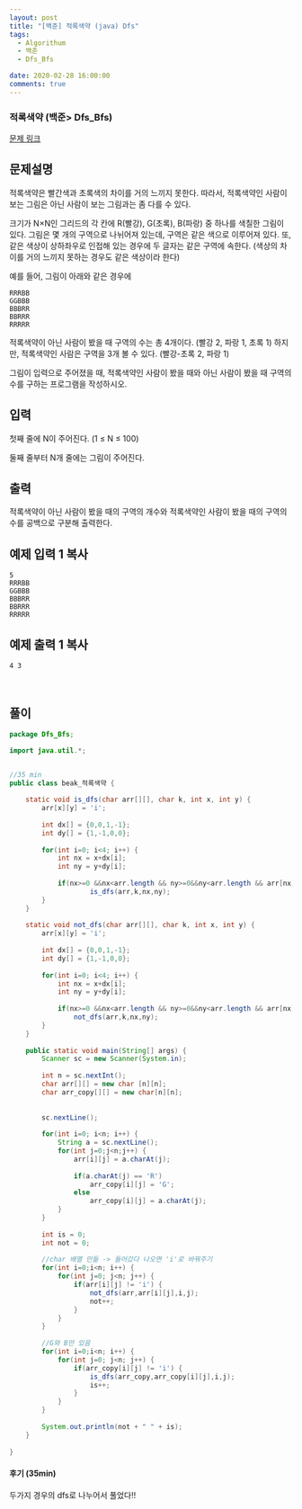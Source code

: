 ```yaml
---
layout: post
title: "[백준] 적록색약 (java) Dfs"
tags:
  - Algorithum
  - 백준
  - Dfs_Bfs

date: 2020-02-28 16:00:00
comments: true
---
```




###   적록색약 (백준> Dfs_Bfs)

[문제 링크](https://www.acmicpc.net/problem/10026 )

## 문제설명

적록색약은 빨간색과 초록색의 차이를 거의 느끼지 못한다. 따라서, 적록색약인 사람이 보는 그림은 아닌 사람이 보는 그림과는 좀 다를 수 있다.

크기가 N×N인 그리드의 각 칸에 R(빨강), G(초록), B(파랑) 중 하나를 색칠한 그림이 있다. 그림은 몇 개의 구역으로 나뉘어져 있는데, 구역은 같은 색으로 이루어져 있다. 또, 같은 색상이 상하좌우로 인접해 있는 경우에 두 글자는 같은 구역에 속한다. (색상의 차이를 거의 느끼지 못하는 경우도 같은 색상이라 한다)

예를 들어, 그림이 아래와 같은 경우에

```
RRRBB
GGBBB
BBBRR
BBRRR
RRRRR
```

적록색약이 아닌 사람이 봤을 때 구역의 수는 총 4개이다. (빨강 2, 파랑 1, 초록 1) 하지만, 적록색약인 사람은 구역을 3개 볼 수 있다. (빨강-초록 2, 파랑 1)

그림이 입력으로 주어졌을 때, 적록색약인 사람이 봤을 때와 아닌 사람이 봤을 때 구역의 수를 구하는 프로그램을 작성하시오.

## 입력

첫째 줄에 N이 주어진다. (1 ≤ N ≤ 100)

둘째 줄부터 N개 줄에는 그림이 주어진다.

## 출력

적록색약이 아닌 사람이 봤을 때의 구역의 개수와 적록색약인 사람이 봤을 때의 구역의 수를 공백으로 구분해 출력한다.

## 예제 입력 1 복사

```
5
RRRBB
GGBBB
BBBRR
BBRRR
RRRRR
```

## 예제 출력 1 복사

```
4 3
```

<br>

## 풀이

```java
package Dfs_Bfs;

import java.util.*;


//35 min
public class beak_적록색약 {
	
	static void is_dfs(char arr[][], char k, int x, int y) {
		arr[x][y] = 'i';
		
		int dx[] = {0,0,1,-1};
		int dy[] = {1,-1,0,0};
		
		for(int i=0; i<4; i++) {
			int nx = x+dx[i];
			int ny = y+dy[i];
			
			if(nx>=0 &&nx<arr.length && ny>=0&&ny<arr.length && arr[nx][ny] == k)
					is_dfs(arr,k,nx,ny);
		}
	}
	
	static void not_dfs(char arr[][], char k, int x, int y) {
		arr[x][y] = 'i';
		
		int dx[] = {0,0,1,-1};
		int dy[] = {1,-1,0,0};
		
		for(int i=0; i<4; i++) {
			int nx = x+dx[i];
			int ny = y+dy[i];
			
			if(nx>=0 &&nx<arr.length && ny>=0&&ny<arr.length && arr[nx][ny] == k)
				not_dfs(arr,k,nx,ny);
		}
	}
	
	public static void main(String[] args) {
		Scanner sc = new Scanner(System.in);
		
		int n = sc.nextInt();
		char arr[][] = new char [n][n];
		char arr_copy[][] = new char[n][n];
		
		
		sc.nextLine();
		
		for(int i=0; i<n; i++) {
			String a = sc.nextLine();
			for(int j=0;j<n;j++) {
				arr[i][j] = a.charAt(j);
				
				if(a.charAt(j) == 'R')
					arr_copy[i][j] = 'G';
				else
					arr_copy[i][j] = a.charAt(j);
			}
		}
		
		int is = 0;
		int not = 0;
		
		//char 배열 만듦 -> 들어갔다 나오면 'i'로 바꿔주기
		for(int i=0;i<n; i++) {
			for(int j=0; j<n; j++) {
				if(arr[i][j] != 'i') {
					not_dfs(arr,arr[i][j],i,j);
					not++;
				}
			}
		}
		
		//G와 B만 있음
		for(int i=0;i<n; i++) {
			for(int j=0; j<n; j++) {
				if(arr_copy[i][j] != 'i') {
					is_dfs(arr_copy,arr_copy[i][j],i,j);
					is++;
				}
			}
		}
		
		System.out.println(not + " " + is);	
	}
	
}

```

#### 후기 (35min)

두가지 경우의 dfs로 나누어서 풀었다!!